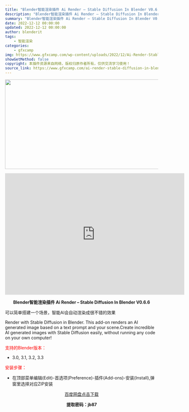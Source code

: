```yaml
---
title: "Blender智能渲染插件 Ai Render – Stable Diffusion In Blender V0.6.6"
description: "Blender智能渲染插件 Ai Render – Stable Diffusion In Blender V0.6.6 可以简单搭建一个场景，智能AI会自动渲染成很不错的效果 Render with..."
summary: "Blender智能渲染插件 Ai Render – Stable Diffusion In Blender V0.6.6 可以简单搭建一个场景，智能AI会自动渲染成很不错的效果 Render with..."
date: 2022-12-12 00:00:00
updated: 2022-12-12 00:00:00
author: blenderit
tags: 
    - 智能渲染
categories:
    - gfxcamp
img: https://www.gfxcamp.com/wp-content/uploads/2022/12/Ai-Render-Stable-Diffusion-In-Blender.jpg
showGetMethod: false
copyright: 本插件资源来自网络，版权归原作者所有，仅供交流学习使用！
source_link: https://www.gfxcamp.com/ai-render-stable-diffusion-in-blender/
---
```

<div><p><img decoding="async" class="aligncenter size-full wp-image-108842" src="https://www.gfxcamp.com/wp-content/uploads/2022/12/Ai-Render-Stable-Diffusion-In-Blender.jpg" data-src="https://www.gfxcamp.com/wp-content/uploads/2022/12/Ai-Render-Stable-Diffusion-In-Blender.jpg" alt="" width="590" height="295" data-srcset="https://www.gfxcamp.com/wp-content/uploads/2022/12/Ai-Render-Stable-Diffusion-In-Blender.jpg 590w, https://www.gfxcamp.com/wp-content/uploads/2022/12/Ai-Render-Stable-Diffusion-In-Blender-150x75.jpg 150w" data-sizes="(max-width: 590px) 100vw, 590px"></p><p style="text-align: center;"><iframe loading="lazy" src="https://player.youku.com/embed/XNTkyNjM0NzQ0NA==" width="590" height="400" frameborder="0" allowfullscreen="allowfullscreen" data-mce-fragment="1"></iframe></p><p style="text-align: center;"><strong>Blender智能渲染插件 Ai Render – Stable Diffusion In Blender V0.6.6</strong></p><p>可以简单搭建一个场景，智能AI会自动渲染成很不错的效果</p><p>Render with Stable Diffusion in Blender. This add-on renders an AI generated image based on a text prompt and your scene.Create incredible AI generated images with Stable Diffusion easily, without running any code on your own computer!</p><p style="text-align: left;"><span style="color: #ff0000;">支持的Blender版本：</span></p><ul>
<li style="text-align: left;">3.0, 3.1, 3.2, 3.3</li>
</ul><p style="text-align: left;"><span style="color: #ff0000;">安装步骤：</span></p><ul>
<li>在顶部菜单编辑(Edit)-首选项(Preference)-插件(Add-ons)-安装(Install),弹窗里选择对应ZIP安装</li>
</ul><p style="text-align: center;"><a class="maxbutton-3 maxbutton maxbutton-baidu" target="_blank" rel="noopener" href="https://pan.baidu.com/s/1dGj6qicY5aER8kE_cpKvcQ?pwd=jb87"><span class="mb-text">百度网盘点击下载</span></a></p><p style="text-align: center;"><strong>提取密码：jb87</strong></p></div>